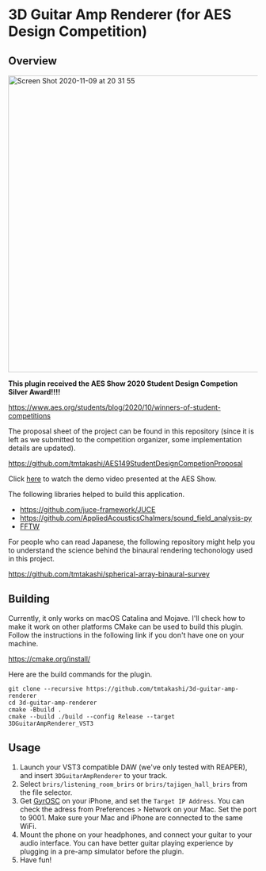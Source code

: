# 3D Guitar Amp Renderer (for AES Design Competition)

## Overview
<img width="598" alt="Screen Shot 2020-11-09 at 20 31 55" src="https://user-images.githubusercontent.com/38929720/98536325-f723f880-22ca-11eb-829b-17d77575326c.png">

**This plugin received the AES Show 2020 Student Design Competion Silver Award!!!!**

https://www.aes.org/students/blog/2020/10/winners-of-student-competitions

The proposal sheet of the project can be found in this repository (since it is left as we submitted to the competition organizer, some implementation details are updated).

https://github.com/tmtakashi/AES149StudentDesignCompetionProposal

Click [here](https://drive.google.com/file/d/1wqahCdYpgdyeTjjDfpuPT6Urn117gXyU/view?usp=sharing) to watch the demo video presented at the AES Show.


The following libraries helped to build this application.

- https://github.com/juce-framework/JUCE
- https://github.com/AppliedAcousticsChalmers/sound_field_analysis-py
- [FFTW](http://www.fftw.org/)

For people who can read Japanese, the following repository might help you to understand the 
science behind the binaural rendering techonology used in this project.

https://github.com/tmtakashi/spherical-array-binaural-survey

## Building

Currently, it only works on macOS Catalina and Mojave. 
I'll check how to make it work on other platforms
CMake can be used to build this plugin.
Follow the instructions in the following link if you don't have one on your machine.

https://cmake.org/install/

Here are the build commands for the plugin.

```
git clone --recursive https://github.com/tmtakashi/3d-guitar-amp-renderer
cd 3d-guitar-amp-renderer
cmake -Bbuild .
cmake --build ./build --config Release --target 3DGuitarAmpRenderer_VST3
```

## Usage

1. Launch your VST3 compatible DAW (we've only tested with REAPER), and insert `3DGuitarAmpRenderer` to your track.
2. Select `brirs/listening_room_brirs` or `brirs/tajigen_hall_brirs` from the file selector.
3. Get [GyrOSC](https://apps.apple.com/us/app/gyrosc/id418751595) on your iPhone, and set the `Target IP Address`.
You can check the adress from Preferences > Network on your Mac. Set the port to 9001. Make sure your Mac and iPhone are connected to the same WiFi.
4. Mount the phone on your headphones, and connect your guitar to your audio interface. You can have better guitar playing experience by plugging in a pre-amp simulator before the plugin. 
5. Have fun!
